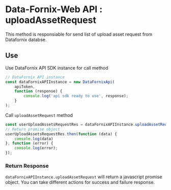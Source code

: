 # Data-Fornix-Web API : uploadAssetRequest

This method is responsiable for send list of upload asset request from Datafornix databse.

## Use

Use DataFornix API SDK instance for call method

```js
// DataFornix API instance
const dataFornixAPIInstance = new DataFornixApi(
    apiToken,
    function (response) {
        console.log('api sdk ready to use', response);
    }
);
```

Call `uploadAssetRequest` method

```js
const userUploadAssetsRequestRes = dataFornixAPIInstance.uploadAssetRequest();
// Return promise object
userUploadAssetsRequestRes.then(function (data) {
    console.log(data)
}, function (error) {
    console.log(error);
});
```

### **Return Response**

`dataFornixAPIInstance.uploadAssetRequest` will return a javascript promise object.
You can take different actions for success and failure response.
